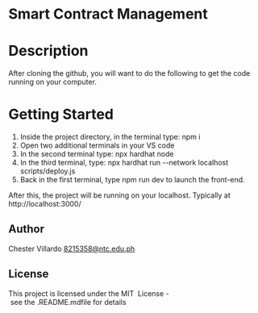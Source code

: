 # Smart Contract Management



# Description
After cloning the github, you will want to do the following to get the code running on your computer.



# Getting Started
1. Inside the project directory, in the terminal type: npm i
2. Open two additional terminals in your VS code
3. In the second terminal type: npx hardhat node
4. In the third terminal, type: npx hardhat run --network localhost scripts/deploy.js
5. Back in the first terminal, type npm run dev to launch the front-end.

After this, the project will be running on your localhost. 
Typically at http://localhost:3000/



## Author 
Chester Villardo
8215358@ntc.edu.ph



## License  
 This project is licensed under the MIT  License - see the .README.mdfile for details
